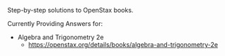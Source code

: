 Step-by-step solutions to OpenStax books.

Currently Providing Answers for:
* Algebra and Trigonometry 2e
    - https://openstax.org/details/books/algebra-and-trigonometry-2e



    